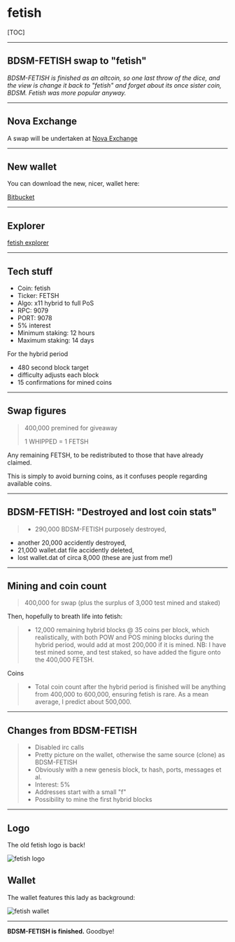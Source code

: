 fetish
===================

[TOC]

----


BDSM-FETISH swap to "fetish"
-----

*BDSM-FETISH is finished as an altcoin, so one last throw of the dice, and the view is change it back to "fetish" and forget about its once sister coin, BDSM. Fetish was more popular anyway.*

----

Nova Exchange
-----

A swap will be undertaken at [Nova Exchange](https://novaexchange.com)


-----


New wallet
-----

You can download the new, nicer, wallet here:


[Bitbucket](https://bitbucket.org/fetishx/fetish-qt/downloads/)




-----

Explorer
-----

[fetish explorer](http://explorer.fetishx.info:3001)


-----

Tech stuff
-----

- Coin: fetish
- Ticker: FETSH
- Algo: x11 hybrid to full PoS
- RPC: 9079
- PORT: 9078
- 5% interest
- Minimum staking: 12 hours
- Maximum staking: 14 days

For the hybrid period

- 480 second block target
- difficulty adjusts each block
- 15 confirmations for mined coins



-----

Swap figures
-----

> 400,000 premined for giveaway
> 
> 
> 1 WHIPPED = 1 FETSH

Any remaining FETSH, to be redistributed to those that have already claimed.

This is simply to avoid burning coins, as it confuses people regarding available coins.

----

BDSM-FETISH: "Destroyed and lost coin stats"
-----

> - 290,000 BDSM-FETISH purposely destroyed,
- another 20,000 accidently destroyed,
- 21,000 wallet.dat file accidently deleted,
- lost wallet.dat of circa 8,000 (these are just from me!)


-----

Mining and coin count
-----
> 400,000 for swap (plus the surplus of 3,000 test mined and staked)
> 
Then, hopefully to breath life into fetish:


>- 12,000 remaining hybrid blocks @ 35 coins per block, which realistically, with both POW and POS mining blocks during the hybrid period, would add at most 200,000 if it is mined. NB: I have test mined some, and test staked, so have added the figure onto the 400,000 FETSH.
>
Coins

>- Total coin count after the hybrid period is finished will be anything from 400,000 to 600,000, ensuring fetish is rare. As a mean average, I predict about 500,000.

----

Changes from BDSM-FETISH
-----

> -  Disabled irc calls
> -  Pretty picture on the wallet, otherwise the same source (clone) as BDSM-FETISH
> -  Obviously with a new genesis block, tx hash, ports, messages et al.
> -  Interest: 5%
> -  Addresses start with a small "f"
> -  Possibility to mine the first hybrid blocks

-----

Logo
-----

The old fetish logo is back!


![fetish logo](https://cdn.pbrd.co/images/2Btfq8HE.png)


Wallet
-----


The wallet features this lady as background:


![fetish wallet](https://cdn.pbrd.co/images/2m1Y7QSkt.png)


-------

**BDSM-FETISH is finished.**
Goodbye!